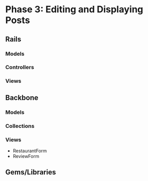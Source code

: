 # Phase 3: Editing and Displaying Posts

## Rails
### Models

### Controllers

### Views

## Backbone
### Models

### Collections

### Views
* RestaurantForm
* ReviewForm

## Gems/Libraries
<!-- * Filepicker
* Markdown-js
* Bootstrap Markdown -->
